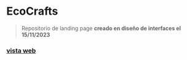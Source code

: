 # EcoCrafts
> Repositorio de landing page **creado en diseño de interfaces el 15/11/2023**

### [vista web](https://aris7ides.github.io/EcoCrafts/)